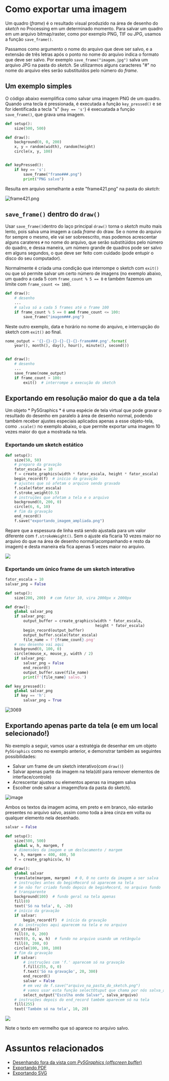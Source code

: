 # Como exportar uma imagem

Um quadro (*frame*) é o resultado visual produzido na área de desenho do *sketch* no Processing em um determinado momento. Para salvar um quadro em um arquivo bitmap/raster, como por exemplo PNG, TIF ou JPG, usamos a função `save_frame()`.

Passamos como argumento o nome do arquivo que deve ser salvo, e a extensão de três letras após o ponto no nome do arquivo indica o formato que deve ser salvo. Por exemplo `save_frame("imagem.jpg")` salva um arquivo JPG na pasta do *sketch*. Se utilizarmos alguns caracteres "#" no nome do arquivo eles serão substituídos pelo número do *frame*.

## Um exemplo simples

O código abaixo exemplifica como salvar uma imagem PNG de um quadro. Quando uma tecla é pressionada, é executada a função `key_pressed()` e se for identificada a tecla "s" (`key == 's'`) é execuatada a função `save_frame()`, que grava uma imagem.


```python
def setup():
    size(500, 500)

def draw():
    background(0, 0, 200)
    x, y = random(width), random(height)
    circle(x, y, 100)


def keyPressed():
    if key == 's':
        save_frame("frame###.png")
        print("PNG salvo")
```

Resulta em arquivo semelhante a este "frame421.png" na pasta do *sketch*:

![frame421.png](assets/frame.png)

## `save_frame()` dentro do `draw()`

Usar `save_frame()`dentro do laço principal `draw()` torna o *sketch* muito mais lento, pois salva uma imagem a cada *frame* do draw. Se o nome do arquivo for sempre o mesmo, ele vai ser sobreescrito, mas podemos acrescentar alguns carateres `#` no nome do arquivo, que serão substitúidos pelo número do quadro, e dessa maneira, um número grande de quadros pode ser salvo em alguns segundos, o que deve ser feito com cuidado (pode entupir o disco do seu computador). 

Normalmente é criada uma condição que interrompe o sketch com `exit()` ou que só permite salvar um certo número de imagens (no exemplo abaixo, um quadro a cada 5 com `frame_count % 5 == 0` e também fazemos um limite com `frame_count <= 100`).

```python
def draw():
    # desenho
    ...
    # salva só a cada 5 frames até o frame 100
    if frame_count % 5 == 0 and frame_count <= 100:
        save_frame("imagem###.png")
```

Neste outro exemplo, data e horário no nome do arquivo, e interrupção do sketch com `exit()` ao final.

```python
nome_output = '{}-{}-{}-{}-{}-{}-frame###.png'.format(
    year(), month(), day(), hour(), minute(), second())


def draw():
    # desenho
    ...
    save_frame(nome_output)
    if frame_count > 100:
        exit()  # interrompe a execução do sketch
```

## Exportando em resolução maior do que a da tela

Um objeto * Py5Graphics * é uma espécie de tela virtual que pode gravar o resultado do desenho em paralelo à área de desenho normal, podendo também receber ajustes especiais aplicados apenas a esse objeto-tela, como `.scale()` no exemplo abaixo, o que permite exportar uma imagem 10 vezes maior do que a mostrada na tela.

### Exportando um sketch estático

```python
def setup():
    size(50, 50)
    # preparo da gravação
    fator_escala = 10
    f = create_graphics(width * fator_escala, height * fator_escala)
    begin_record(f)  # início da gravação
    # ajustes que só afetam o arquivo sendo gravado
    f.scale(fator_escala)
    f.stroke_weight(0.5)
    # instruções que afetam a tela e o arquivo
    background(0, 200, 0)
    circle(6, 6, 10)
    # fim da gravação
    end_record()
    f.save("exportando_imagem_ampliada.png")
```
Repare que a espessura de linha está sendo ajustada para um valor diferente com `f.strokeWeight()`. Sem o ajuste ela ficaria 10 vezes maior no arquivo do que na área de desenho normal(acompanhando e resto da imagem) e desta maneira ela fica apenas 5 vezes maior no arquivo.

![](assets/exportando_imagem_ampliada.png)

### Exportando um único frame de um sketch interativo

```python
fator_escala = 10
salvar_png = False

def setup():
    size(200, 200)  # com fator 10, vira 2000px x 2000px

def draw():
    global salvar_png
    if salvar_png:
        output_buffer = create_graphics(width * fator_escala,
                                        height * fator_escala)
        begin_record(output_buffer)
        output_buffer.scale(fator_escala)   
        file_name = f'{frame_count}.png'
    # seu desenho vai aqui
    background(0, 100, 0) 
    circle(mouse_x, mouse_y, width / 2)
    if salvar_png:
        salvar_png = False
        end_record()
        output_buffer.save(file_name)
        print(f'{file_name} salvo.')

def key_pressed():
    global salvar_png
    if key == 'h':
        salvar_png = True
```
![3069](https://user-images.githubusercontent.com/3694604/233481566-b1757f01-f477-4663-b02e-8b60f5471a5d.png)

## Exportando apenas parte da tela (e em um local selecionado!)

No exemplo a seguir, vamos usar a estratégia de desenhar em um objeto `Py5Graphics` como no exemplo anterior, e demonstrar também as seguintes possibilidades:

- Salvar um frame de um sketch interativo(com `draw()`)
- Salvar apenas parte da imagem na tela(útil para remover elementos de interface/controle)
- Acrescentar ajustes ou elementos apenas na imagem salva
- Escolher onde salvar a imagem(fora da pasta do sketch).

![image](https://user-images.githubusercontent.com/3694604/233478591-07162252-2e31-492a-9342-7abf025be26c.png)

Ambos os textos da imagem acima, em preto e em branco, não estarão presentes no arquivo salvo, assim como toda a àrea cinza em volta ou qualquer elemento nela desenhado.

```python
salvar = False

def setup():
    size(500, 500)
    global w, h, margem, f
    # dimensões da imagem e um deslocamento / margem
    w, h, margem = 400, 400, 50
    f = create_graphics(w, h)

def draw():
    global salvar
    translate(margem, margem)  # 0, 0 no canto da imagem a ser salva
    # instruções antes do beginRecord só aparecem na tela
    # Se não for criado fundo depois de beginRecord, no arquivo fundo
    # transparente
    background(100)  # fundo geral na tela apenas
    fill(0)
    text('Só na tela', 0, -20)
    # início da gravação
    if salvar:
        begin_record(f)  # início da gravação
    # As instruções aqui aparecem na tela e no arquivo
    no_stroke()
    fill(0, 0, 200)
    rect(0, 0, w, h)  # fundo no arquivo usando um retângulo
    fill(0, 200, 0)
    circle(100, 100, 100)
    # fim da gravação
    if salvar:
        # instruções com 'f.' aparecem só na gravação
        f.fill(255, 0, 0)
        f.text('Só na gravação', 20, 300)
        end_record()
        salvar = False
        # em vez de f.save("arquivo_na_pasta_do_sketch.png")
        # vamos usar esta função selectOtuput que chama por nós salva_arquivo()
        select_output("Escolha onde Salvar", salva_arquivo)
    # instruções depois do end_record também aparecem só na tela
    fill(255)
    text('Também só na tela', 10, 20)
```

![](assets/exportando_parcial_1.png)

Note o texto em vermelho que só aparece no arquivo salvo.

# Assuntos relacionados

- [Desenhando fora da vista com *Py5Graphics* (*offscreen buffer*)](offscreen_buffer.md)
- [Exportando PDF](exportando_pdf.md)
- [Exportando SVG](exportando_svg.md)
